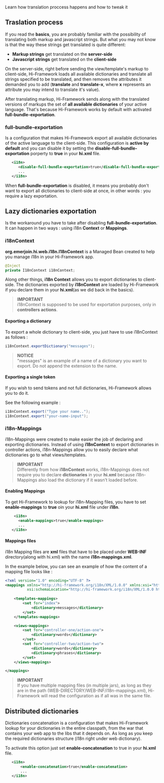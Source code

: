 <!--Topic description-->
<description>Learn how translation proccess happens and how to tweak it</description>


## Traslation process 

If you read the __basics__, you are probably familiar with the possibility of translating both markup and javascript strings.
But what you may not know is that the way these strings get translated is quite different:

- __Markup strings__ get translated on the __server-side__
- __Javascript strings__ get translated on the __client-side__

On the server-side, right before sending the view/template's markup to client-side, Hi-Framework loads all available dictionaries and translate all strings specified to be translated, and then removes the attributes it demanded you to add (__translate__ and __translate-x__, where __x__ represents an attribute you may intend to translate it's value).

After translating markup, Hi-Framework sends along with the translated versions of markups the set of __all available dictionaries__ of your active language. That's because Hi-Framework works by default with activated __full-bundle-exportation__. 

### full-bundle-exportation

Is a configuration that makes Hi-Framework export all available dictionaries of the active language to the client-side. This configuration is __active by default__ and you can disable it by setting the __disable-full-bundle-exportation__ porperty to __true__ in your __hi.xml__ file.

```xml
   <i18n>
      <disable-full-bundle-exportation>true</disable-full-bundle-exportation>
      ...
   </i18n>	  
```

When __full-bundle-exportation__ is disabled, it means you probably don't want to export all dictionaries to client-side at once, in other words : you require a lazy exportation. 

## Lazy dictionaries exportation

Is the workaround you have to take after disabling __full-bundle-exportation__. It can happen in two ways : using i18n __Context__ or __Mappings__.
### i18nContext 

__org.emerjoin.hi.web.i18n.I18nContext__ is a Managed Bean created to help you manage i18n in your Hi-Framework app.

```java
@Inject
private I18nContext i18nContext;
```

Along other things, __i18n Context__ allows you to export dictionaries to client-side. The dictionaries exported by __i18nContext__ are loaded by Hi-Framework if you declare them in your __hi.xml__(as we did back in the basics). 




> **IMPORTANT**<br> i18nContext is supposed to be used for exportation purposes, only in __controllers actions__.


#### __Exporting a dictionary__

To export a whole dictionary to client-side, you just have to use i18nContext as follows :

```java
i18nContext.exportDictionary("messages");
```

> **NOTICE**<br> "messages" is an example of a name of a dictionary you want to export. Do not append the extension to the name.

#### __Exporting a single token__

If you wish to send tokens and not full dictionaries, Hi-Framework allows you to do it. 

See the following example :
 
```java
i18nContext.export("Type your name..");
i18nContext.export("your-name-input");
```


### i18n-Mappings 

i18n-Mappings were created to make easier the job of declaring and exporting dictionaries. Instead of using __i18nContext__ to export dictionaries in controller actions, i18n-Mappings allow you to easily declare what dictionaries go to what views/templates.

> **IMPORTANT**<br> Differently from how __i18nContext__ works, i18n-Mappings does not require you to declare __dictionaries__ in your __hi.xml__ because i18n-Mappings also load the dictionary if it wasn't loaded before.

#### __Enabling Mappings__

To get Hi-Framework to lookup for i18n-Mapping files, you have to set __enable-mappings__ to __true__ oin your __hi.xml__ file under __i18n__.

```xml
    <i18n>
      <enable-mappings>true</enable-mappings>
      ...
   </i18n>	
```

#### __Mappings files__

i18n Mapping files are __xml__ files that have to be placed under __WEB-INF__ directory(along with hi.xml) with the name __i18n-mappings.xml__.

In the example below, you can see an example of how the content of a mapping file looks like :
 
```xml
<?xml version="1.0" encoding="UTF-8" ?>
<mappings xmlns="http://hi-framework.org/i18n/XML/1.0.0" xmlns:xsi="http://www.w3.org/2001/XMLSchema-instance"
          xsi:schemaLocation="http://hi-framework.org/i18n/XML/1.0.0 http://hi-framework.org/xml/i18n_Schema_1_0_0.xsd">
          
    <templates-mappings>
        <set for="index">
            <dictionary>messages</dictionary>
        </set>
    </templates-mappings>

    <views-mappings>
        <set for="controller-one/action-one">
            <dictionary>words</dictionary>
        </set>
        <set for="controller-two/action-two">
            <dictionary>words</dictionary>
            <dictionary>phrases</dictionary>
        </set>
    </views-mappings>

</mappings>
```

> **IMPORTANT**<br>If you have multiple mapping files (in multiple jars), as long as they are in the path (WEB-DIRECTORY/WEB-INF/i18n-mappings.xml), Hi-Framework will read the configuration as if all was in the same file.

## Distributed dictionaries

Dictionaries concatenation is a configuration that makes Hi-Framework lookup for your dictionaries in the entire classpath, from the war that contains your web app to the libs that it depends on. As long as you keep the required dictionaries structure (i18n right under web dictionary).

To activate this option just set __enable-concatenation__ to true in your __hi.xml__ file.

```xml
   <i18n>
       <enable-concatenation>true</enable-concatenation>
       ...
   </i18n>

```






